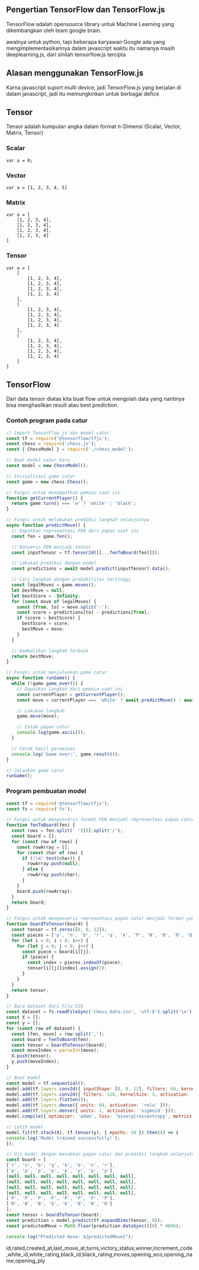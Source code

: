 ## Pengertian TensorFlow dan TensorFlow.js
TensorFlow adalah opensource library untuk Machine Learning yang dikembangkan oleh team google brain.

awalnya untuk python, tapi beberapa karyawan Google ada yang mengimplementasikannya dalam javascript waktu itu namanya masih deeplearning.js, dari sinilah tensorflow.js tercipta

## Alasan menggunakan TensorFlow.js
Karna javascript suport multi device, jadi TensorFlow.js yang berjalan di dalam javascript, jadi itu memungkinkan untuk berbagai defice

## Tensor
Tensor adalah kumpulan angka dalam format n-Dimensi (Scalar, Vector, Matrix, Tensor)

### Scalar
    var a = 0;

### Vector
    var a = [1, 2, 3, 4, 5]

### Matrix
    var a = [
        [1, 2, 3, 4],
        [1, 2, 3, 4],
        [1, 2, 3, 4],
        [1, 2, 3, 4]
    ]

### Tensor
    var a = [
        [
            [1, 2, 3, 4],
            [1, 2, 3, 4],
            [1, 2, 3, 4],
            [1, 2, 3, 4]
        ],
        [
            [1, 2, 3, 4],
            [1, 2, 3, 4],
            [1, 2, 3, 4],
            [1, 2, 3, 4]
        ],
        [
            [1, 2, 3, 4],
            [1, 2, 3, 4],
            [1, 2, 3, 4],
            [1, 2, 3, 4]
        ]
    ]

## TensorFlow
Dari data tensor diatas kita buat flow untuk mengolah data yang nantinya bisa menghasilkan result atau best prediction.


### Contoh program pada catur
```js
// Import TensorFlow.js dan model catur
const tf = require('@tensorflow/tfjs');
const chess = require('chess.js');
const { ChessModel } = require('./chess_model');

// Buat model catur baru
const model = new ChessModel();

// Inisialisasi game catur
const game = new chess.Chess();

// Fungsi untuk mendapatkan pemain saat ini
function getCurrentPlayer() {
  return game.turn() === 'w' ? 'white' : 'black';
}

// Fungsi untuk melakukan prediksi langkah selanjutnya
async function predictMove() {
  // Dapatkan representasi FEN dari papan saat ini
  const fen = game.fen();

  // Konversi FEN menjadi tensor
  const inputTensor = tf.tensor2d([[...fenToBoard(fen)]]);

  // Lakukan prediksi dengan model
  const predictions = await model.predict(inputTensor).data();

  // Cari langkah dengan probabilitas tertinggi
  const legalMoves = game.moves();
  let bestMove = null;
  let bestScore = -Infinity;
  for (const move of legalMoves) {
    const [from, to] = move.split('-');
    const score = predictions[to] - predictions[from];
    if (score > bestScore) {
      bestScore = score;
      bestMove = move;
    }
  }

  // Kembalikan langkah terbaik
  return bestMove;
}

// Fungsi untuk menjalankan game catur
async function runGame() {
  while (!game.game_over()) {
    // Dapatkan langkah dari pemain saat ini
    const currentPlayer = getCurrentPlayer();
    const move = currentPlayer === 'white' ? await predictMove() : await promptMove();

    // Lakukan langkah
    game.move(move);

    // Cetak papan catur
    console.log(game.ascii());
  }

  // Cetak hasil permainan
  console.log('Game over:', game.result());
}

// Jalankan game catur
runGame();
```

### Program pembuatan model
```js
const tf = require('@tensorflow/tfjs');
const fs = require('fs');

// Fungsi untuk mengonversi format FEN menjadi representasi papan catur
function fenToBoard(fen) {
  const rows = fen.split(' ')[0].split('/');
  const board = [];
  for (const row of rows) {
    const rowArray = [];
    for (const char of row) {
      if (/\d/.test(char)) {
        rowArray.push(null);
      } else {
        rowArray.push(char);
      }
    }
    board.push(rowArray);
  }
  return board;
}

// Fungsi untuk mengonversi representasi papan catur menjadi format yang dapat diproses oleh TensorFlow.js
function boardToTensor(board) {
  const tensor = tf.zeros([8, 8, 12]);
  const pieces = ['p', 'n', 'b', 'r', 'q', 'k', 'P', 'N', 'B', 'R', 'Q', 'K'];
  for (let i = 0; i < 8; i++) {
    for (let j = 0; j < 8; j++) {
      const piece = board[i][j];
      if (piece) {
        const index = pieces.indexOf(piece);
        tensor[i][j][index].assign(1);
      }
    }
  }
  return tensor;
}

// Baca dataset dari file CSV
const dataset = fs.readFileSync('chess_data.csv', 'utf-8').split('\n');
const X = [];
const y = [];
for (const row of dataset) {
  const [fen, move] = row.split(',');
  const board = fenToBoard(fen);
  const tensor = boardToTensor(board);
  const moveIndex = parseInt(move);
  X.push(tensor);
  y.push(moveIndex);
}

// Buat model
const model = tf.sequential();
model.add(tf.layers.conv2d({ inputShape: [8, 8, 12], filters: 64, kernelSize: 3, activation: 'relu' }));
model.add(tf.layers.conv2d({ filters: 128, kernelSize: 3, activation: 'relu' }));
model.add(tf.layers.flatten());
model.add(tf.layers.dense({ units: 64, activation: 'relu' }));
model.add(tf.layers.dense({ units: 1, activation: 'sigmoid' }));
model.compile({ optimizer: 'adam', loss: 'binaryCrossentropy', metrics: ['accuracy'] });

// Latih model
model.fit(tf.stack(X), tf.tensor(y), { epochs: 10 }).then(() => {
console.log('Model trained successfully!');
});

// Uji model dengan masukkan papan catur dan prediksi langkah selanjutnya
const board = [
['r', 'n', 'b', 'q', 'k', 'b', 'n', 'r'],
['p', 'p', 'p', 'p', 'p', 'p', 'p', 'p'],
[null, null, null, null, null, null, null, null],
[null, null, null, null, null, null, null, null],
[null, null, null, null, null, null, null, null],
[null, null, null, null, null, null, null, null],
['P', 'P', 'P', 'P', 'P', 'P', 'P', 'P'],
['R', 'N', 'B', 'Q', 'K', 'B', 'N', 'R']
];
const tensor = boardToTensor(board);
const prediction = model.predict(tf.expandDims(tensor, 0));
const predictedMove = Math.floor(prediction.dataSync()[0] * 4096);

console.log("Predicted move: ${predictedMove}");

```

id,rated,created_at,last_move_at,turns,victory_status,winner,increment_code,white_id,white_rating,black_id,black_rating,moves,opening_eco,opening_name,opening_ply